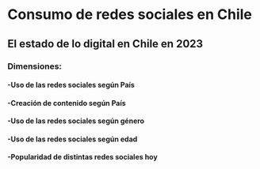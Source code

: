 # Consumo de redes sociales en Chile
## El estado de lo digital en Chile en 2023
### Dimensiones:
#### -Uso de las redes sociales según País
#### -Creación de contenido según País
#### -Uso de las redes sociales según género
#### -Uso de las redes sociales según edad
#### -Popularidad de distintas redes sociales hoy 



